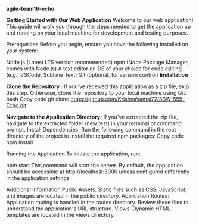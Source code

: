 **agile-team16-echo**


**Getting Started with Our Web Application**
Welcome to our web application! This guide will walk you through the steps needed to get the application up and running on your local machine for development and testing purposes.

Prerequisites
Before you begin, ensure you have the following installed on your system:

Node.js (Latest LTS version recommended)
npm (Node Package Manager, comes with Node.js)
A text editor or IDE of your choice for code editing (e.g., VSCode, Sublime Text)
Git (optional, for version control)
**Installation**

**Clone the Repository :** If you've received this application as a zip file, skip this step. Otherwise, clone the repository to your local machine using Git:
bash
Copy code
git clone https://github.com/KrishnaVamsi72/SSW-555-Echo.git


**Navigate to the Application Directory:**
If you've extracted the zip file, navigate to the extracted folder (new test) in your terminal or command prompt.
Install Dependencies: Run the following command in the root directory of the project to install the required npm packages:
Copy code
npm install


Running the Application
To initiate the application, run:


npm start
This command will start the server. By default, the application should be accessible at http://localhost:3000 unless configured differently in the application settings.

Additional Information
Public Assets: Static files such as CSS, JavaScript, and images are located in the public directory.
Application Routes: Application routing is handled in the routes directory. Review these files to understand the application's URL structure.
Views: Dynamic HTML templates are located in the views directory.


